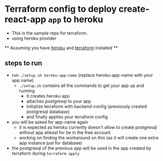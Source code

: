 #  Terraform config to deploy create-react-app `app` to heroku

- This is the sample repo for terraform.
- using heroku provider

** Assuming you have [heroku](https://heroku.com) and [terraform](https://terraform.io) installed **

## steps to run 
- run `./setup.sh heroku-app-name` (replace heroku-app-name with your app name)
  - `./setup.sh` contains all the commands to get your app up and running 
    - it creates heroku app
    - attaches postgresql to your app
    - initialize terraform with backend-config (previously created postgresql database)
    - and finally applies your terraform config
- you will be asked for app-name again
  - it is expected as heroku currently doesn't allow to create postgresql without app atleast for be in the free account
  - working on finding the workaround on this (as it will create one extra app instance just for database)
- the postgresql of the previous app will be used in the app created by terraform during `terraform apply`